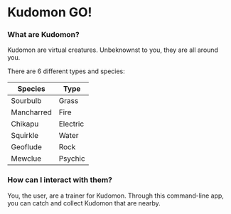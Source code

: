 # Kudomon GO!  

### What are Kudomon?

Kudomon are virtual creatures. Unbeknownst to you, they are all around you.

There are 6 different types and species:

| Species | Type |
|---|---|
|Sourbulb|Grass|
|Mancharred|Fire|
|Chikapu|Electric|
|Squirkle|Water|
|Geoflude|Rock|
|Mewclue|Psychic|

### How can I interact with them?

You, the user, are a trainer for Kudomon. Through this command-line app, you can catch and collect Kudomon that are nearby.
